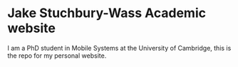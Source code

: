 # Jake Stuchbury-Wass Academic website

I am a PhD student in Mobile Systems at the University of Cambridge, this is the repo for my personal website.